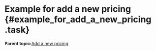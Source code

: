 # Example for add a new pricing {#example_for_add_a_new_pricing .task}

**Parent topic:**[Add a new pricing](add_a_pricing.md)

